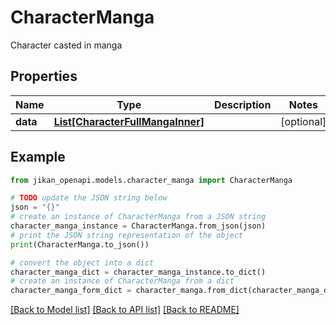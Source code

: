 # CharacterManga

Character casted in manga

## Properties

Name | Type | Description | Notes
------------ | ------------- | ------------- | -------------
**data** | [**List[CharacterFullMangaInner]**](CharacterFullMangaInner.md) |  | [optional] 

## Example

```python
from jikan_openapi.models.character_manga import CharacterManga

# TODO update the JSON string below
json = "{}"
# create an instance of CharacterManga from a JSON string
character_manga_instance = CharacterManga.from_json(json)
# print the JSON string representation of the object
print(CharacterManga.to_json())

# convert the object into a dict
character_manga_dict = character_manga_instance.to_dict()
# create an instance of CharacterManga from a dict
character_manga_form_dict = character_manga.from_dict(character_manga_dict)
```
[[Back to Model list]](../README.md#documentation-for-models) [[Back to API list]](../README.md#documentation-for-api-endpoints) [[Back to README]](../README.md)


